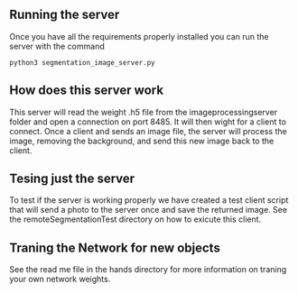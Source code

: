 ## Running the server
Once  you have all the requirements properly installed you can run the server with the command
```
python3 segmentation_image_server.py
```

## How does this server work
This server will read the weight .h5 file from the imageprocessingserver folder and open a connection on port 8485. It will then wight for a client to connect. Once a client and sends an image file, the server will process the image, removing the background, and send this new image back to the client.

## Tesing just the server
To test if the server is working properly we have created a test client script that will send a photo to the server once and save the returned image. See the remoteSegmentationTest directory on how to exicute this client.

## Traning the Network for new objects
See the read me file in the hands directory for more information on traning your own network weights.

